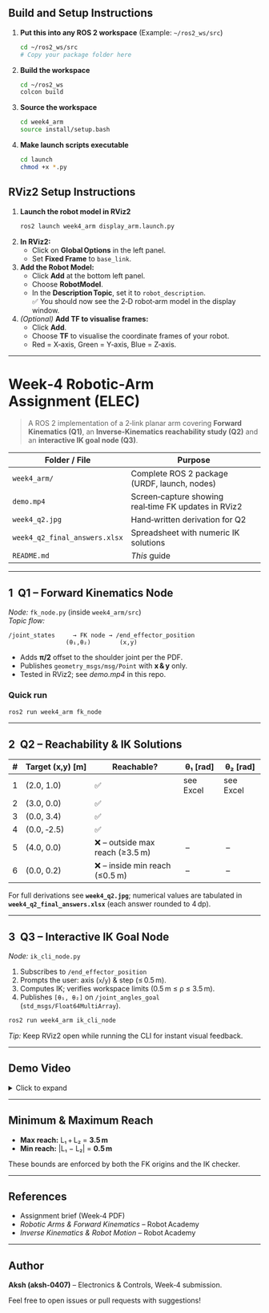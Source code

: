 ## Build and Setup Instructions  
1. **Put this into any ROS 2 workspace** (Example: `~/ros2_ws/src`)  
   ```bash
   cd ~/ros2_ws/src
   # Copy your package folder here
   ```  
2. **Build the workspace**  
   ```bash
   cd ~/ros2_ws
   colcon build
   ```  
3. **Source the workspace**  
   ```bash
   cd week4_arm
   source install/setup.bash
   ```  
4. **Make launch scripts executable**  
   ```bash
   cd launch
   chmod +x *.py
   ```

## ️RViz2 Setup Instructions  
1. **Launch the robot model in RViz2**  
   ```bash
   ros2 launch week4_arm display_arm.launch.py
   ```  
2. **In RViz2:**  
   - Click on **Global Options** in the left panel.  
   - Set **Fixed Frame** to `base_link`.  
3. **Add the Robot Model:**  
   - Click **Add** at the bottom left panel.  
   - Choose **RobotModel**.  
   - In the **Description Topic**, set it to `robot_description`.  
   ✅ You should now see the 2‑D robot‑arm model in the display window.  
4. *(Optional)* **Add TF to visualise frames:**  
   - Click **Add**.  
   - Choose **TF** to visualise the coordinate frames of your robot.  
   - Red = X‑axis, Green = Y‑axis, Blue = Z‑axis.  

---

# Week‑4 Robotic‑Arm Assignment (ELEC)

> A ROS 2 implementation of a 2‑link planar arm covering **Forward Kinematics (Q1)**, an **Inverse‑Kinematics reachability study (Q2)** and an **interactive IK goal node (Q3)**.

| Folder / File | Purpose |
|---------------|---------|
| `week4_arm/` | Complete ROS 2 package (URDF, launch, nodes) |
| `demo.mp4` | Screen‑capture showing real‑time FK updates in RViz2 |
| `week4_q2.jpg` | Hand‑written derivation for Q2 |
| `week4_q2_final_answers.xlsx` | Spreadsheet with numeric IK solutions |
| `README.md` | *This* guide |

---

## 1  Q1 – Forward Kinematics Node

*Node:* `fk_node.py` (inside `week4_arm/src`)  
*Topic flow:*

```
/joint_states     → FK node → /end_effector_position
                (θ₁,θ₂)        (x,y)
```

- Adds **π/2** offset to the shoulder joint per the PDF.  
- Publishes `geometry_msgs/msg/Point` with **x & y** only.  
- Tested in RViz2; see *demo.mp4* in this repo.

### Quick run

```bash
ros2 run week4_arm fk_node
```

---

## 2  Q2 – Reachability & IK Solutions

| # | Target (x,y) [m] | Reachable? | θ₁ [rad] | θ₂ [rad] |
|---|------------------|------------|----------|----------|
| 1 | (2.0, 1.0) | ✅ | see Excel | see Excel |
| 2 | (3.0, 0.0) | ✅ |           |           |
| 3 | (0.0, 3.4) | ✅ |           |           |
| 4 | (0.0, ‑2.5) | ✅ |           |           |
| 5 | (4.0, 0.0) | ❌ – outside max reach (≥3.5 m) | – | – |
| 6 | (0.0, 0.2) | ❌ – inside min reach (≤0.5 m) | – | – |

For full derivations see **`week4_q2.jpg`**; numerical values are tabulated in **`week4_q2_final_answers.xlsx`** (each answer rounded to 4 dp).

---

## 3  Q3 – Interactive IK Goal Node

*Node:* `ik_cli_node.py`

1. Subscribes to `/end_effector_position`  
2. Prompts the user: axis (`x`/`y`) & step (≤ 0.5 m).  
3. Computes IK; verifies workspace limits (0.5 m ≤ ρ ≤ 3.5 m).  
4. Publishes `[θ₁, θ₂]` on `/joint_angles_goal` (`std_msgs/Float64MultiArray`).

```bash
ros2 run week4_arm ik_cli_node
```

*Tip:* Keep RViz2 open while running the CLI for instant visual feedback.

---

## Demo Video

<details>
<summary>Click to expand</summary>

<p align="center">
  <video src="demo.mp4" width="600" controls></video>
</p>

</details>

---

## Minimum & Maximum Reach

- **Max reach:** L₁ + L₂ = **3.5 m**  
- **Min reach:** |L₁ − L₂| = **0.5 m**

These bounds are enforced by both the FK origins and the IK checker.

---

## References

- Assignment brief (Week‑4 PDF)  
- *Robotic Arms & Forward Kinematics* – Robot Academy  
- *Inverse Kinematics & Robot Motion* – Robot Academy

---

## Author

**Aksh (aksh‑0407)** – Electronics & Controls, Week‑4 submission.

Feel free to open issues or pull requests with suggestions!


